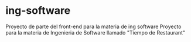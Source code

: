 # ing-software
Proyecto de parte del front-end para la materia de ing software
Proyecto para la materia de Ingenieria de Software llamado "Tiempo de Restaurant"
